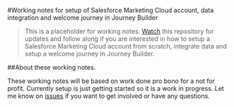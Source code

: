 #Working notes for setup of Salesforce Marketing Cloud account, data integration and welcome journey in Journey Builder

> This is a placeholder for working notes. [Watch](https://github.com/mattcam/Salesforce-Marketing-Cloud-Developer-Edition-Recipes/subscription) this repository for updates and follow along if you are interested in how to setup a Salesforce Marketing Cloud account from scratch, integrate data and setup a welcome journey in Journey Builder.

##About these working notes.

These working notes will be based on work done pro bono for a not for profit. Currently setup is just getting started so it is a work in progress. Let me know on [issues](https://github.com/mattcam/Salesforce-Marketing-Cloud-Developer-Edition-Recipes/issues/new) if you want to get involved or have any questions.
